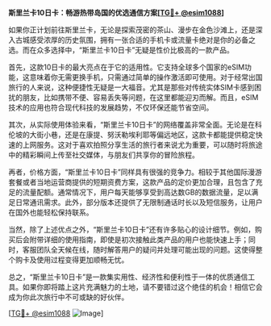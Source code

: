 **斯里兰卡10日卡：畅游热带岛国的优选通信方案[[TG💪+ @esim1088](https://t.me/s/esim1088)]**

如果你正计划前往斯里兰卡，无论是探索茂密的茶山、漫步在金色沙滩上，还是深入古城感受浓厚的历史氛围，拥有一张合适的手机卡或流量卡绝对是你的必备之选。而在众多选择中，“斯里兰卡10日卡”无疑是性价比极高的一款产品。

首先，这款10日卡的最大亮点在于它的适用性。它支持全球多个国家的eSIM功能，这意味着你无需更换手机，只需通过简单的操作激活即可使用。对于经常出国旅行的人来说，这种便捷性无疑是一大福音。尤其是那些对传统实体SIM卡感到困扰的朋友，比如携带不便、容易丢失等问题，在这里都能迎刃而解。而且，eSIM技术的应用也符合现代科技的发展趋势，不仅环保还能节省空间。

其次，从实际使用体验来看，“斯里兰卡10日卡”的网络覆盖非常全面。无论是在科伦坡的大街小巷，还是在康提、努沃勒埃利耶等偏远地区，这款卡都能提供稳定快速的上网服务。这对于喜欢拍照分享生活的旅行者来说尤为重要，可以随时将旅途中的精彩瞬间上传至社交媒体，与朋友们共享你的冒险旅程。

再者，价格方面，“斯里兰卡10日卡”同样具有很强的竞争力。相较于其他国际漫游套餐或者当地运营商提供的短期资费方案，这款产品的定价更加合理，且包含了充足的流量配额。通常情况下，用户每天能够享受到高达数GB的数据流量，足以满足日常通讯需求。此外，部分版本还提供了无限制通话时长以及短信服务，让用户在国外也能轻松保持联系。

当然，除了上述优点之外，“斯里兰卡10日卡”还有许多贴心的设计细节。例如，购买后会附带详细的使用指南，即使是初次接触此类产品的用户也能快速上手；同时，客服团队全天候在线，随时解答用户的疑问并处理可能出现的问题。这使得整个购卡及使用过程变得更加顺畅无忧。

总之，“斯里兰卡10日卡”是一款集实用性、经济性和便利性于一体的优质通信工具。如果你即将踏上这片充满魅力的土地，请不要错过这个绝佳的机会！相信它会成为你此次旅行中不可或缺的好伙伴。

[[TG💪+ @esim1088](https://t.me/s/esim1088) ![Image](https://i.postimg.cc/4NQfJmqS/Snipaste-2025-05-13-00-14-12.png)]